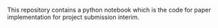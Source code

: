 This repository contains a python notebook which is the code for paper implementation for project submission interim.
